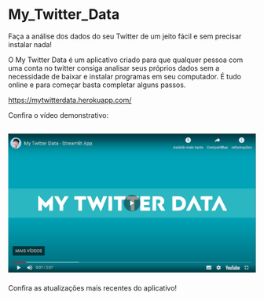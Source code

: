 # My_Twitter_Data

Faça a análise dos dados do seu Twitter de um jeito fácil e sem precisar instalar nada!

O My Twitter Data é um aplicativo criado para que qualquer pessoa com uma conta no twitter consiga analisar seus próprios dados sem a necessidade de baixar e instalar programas em seu computador. É tudo online e para começar basta completar alguns passos.

https://mytwitterdata.herokuapp.com/

Confira o vídeo demonstrativo:

<h2 align="center">
  <img src="https://github.com/MidoriToyota/My_Twitter_Data/blob/master/Example/video.png" alt="Video demonstrativo" width="600px" />
  <br>
</h2>

Confira as atualizações mais recentes do aplicativo!
